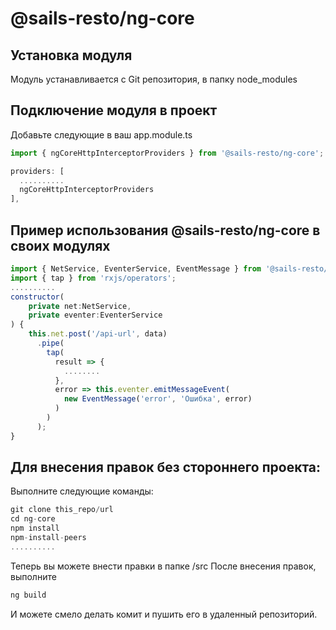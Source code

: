 # @sails-resto/ng-core
## Установка модуля
Модуль устанавливается с Git репозитория, в папку node_modules
## Подключение модуля в проект
Добавьте следующие в ваш app.module.ts

~~~ javascript
import { ngCoreHttpInterceptorProviders } from '@sails-resto/ng-core';
~~~
~~~ javascript  
providers: [
  ..........
  ngCoreHttpInterceptorProviders
],
~~~


## Пример использования @sails-resto/ng-core в своих модулях
~~~ javascript
import { NetService, EventerService, EventMessage } from '@sails-resto/ng-core';
import { tap } from 'rxjs/operators';
..........
constructor(
    private net:NetService,
    private eventer:EventerService
) {
    this.net.post('/api-url', data)
      .pipe(
        tap(
          result => {
            ........
          },
          error => this.eventer.emitMessageEvent(
            new EventMessage('error', 'Ошибка', error)
          )
        )
      );
}
~~~

## Для внесения правок без стороннего проекта:
Выполните следующие команды:
~~~ javascript
git clone this_repo/url
cd ng-core
npm install
npm-install-peers
..........


~~~
Теперь вы можете внести правки в папке /src
После внесения правок, выполните
~~~ javascript
ng build
~~~
И можете смело делать комит и пушить его в удаленный репозиторий.